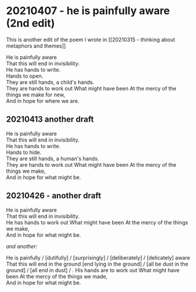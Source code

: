 
# 20210407 - he is painfully aware (2nd edit)

This is another edit of the poem I wrote in [[20210315 - thinking about metaphors and themes]]

He is painfully aware  
That this will end in invisibility.  
He has hands to write.  
Hands to open.  
They are still hands, a child's hands.  
They are hands to work out
What might have been
At the mercy of the things we make for new,  
And in hope for where we are. 


## 20210413 another draft

He is painfully aware  
That this will end in invisibility.  
He has hands to write.  
Hands to hide.  
They are still hands, a human's hands.  
They are hands to work out
What might have been
At the mercy of the things we make,  
And in hope for what might be. 

## 20210426 - another draft

He is painfully aware  
That this will end in invisibility.  
He has hands to work out
What might have been
At the mercy of the things we make,  
And in hope for what might be. 

_and another:_ 

He is painfully / [dutifully] / [surprisingly] / [deliberately] / [delicately] aware  
That this will end in the ground [end lying in the ground] / [all be dust in the ground] / [all end in dust] / .
His hands are to work out
What might have been
At the mercy of the things we made,  
And in hope for what might be. 